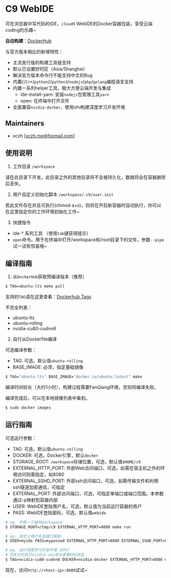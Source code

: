 ﻿# C9 WebIDE

可在浏览器中写代码的IDE，`cloud9` WebIDE的Docker容器包装，享受云端coding的乐趣~

**自动构建**：[DockerHub](https://hub.docker.com/r/xczh/c9/tags/)

与官方版本相比的新增特性：

 - 主流发行版的构建工具链支持
 - 默认已设置好时区（Asia/Shanghai）
 - 解决官方版本命令行不能支持中文的Bug
 - 内置`C`/`C++`/`python2`/`python3`/`nodejs`/`php`/`golang`编程语言支持
 - 内置一系列helper工具，极大方便云端开发与集成
   * ide-install-yarn: 安装`nodejs`包管理工具`yarn`
   * open: 在终端中打开文件
 - 全面兼容`nvidia-docker`，使用`GPU`构建深度学习开发环境

## Maintainers

 - xczh [xczh.me@foxmail.com]

## 使用说明

1. 工作目录 `/workspace`

请在此目录下开发。此目录之外的其他目录将不会被持久化，数据将会在容器删除后丢失。

2. 用户自定义初始化脚本 `/workspace/.c9/user.init`

若此文件存在并且可执行(chmod a+x)，则将在开启新容器时自动执行，你可以在这里指定你的工作环境初始化工作~

3. 快捷指令

 - ide-* 系列工具 （使用`tab`键获得提示） 
 - `open`命令。用于在终端中打开/workspace和/root目录下的文件，参数`--pipe`试一试有惊喜哦~

## 编译指南

1. 从`DockerHub`获取预编译版本（推荐）

```sh
$ TAG=ubuntu-lts make pull
```

支持的`TAG`请在这里查看：[Dockerhub Tags](https://hub.docker.com/r/xczh/c9/tags/)

不完全列表：

 - ubuntu-lts
 - ubuntu-rolling
 - nvidia-cu80-cudnn6

2. 自行从Dockerfile编译

可选编译参数：

 - TAG: 可选，默认值`ubuntu-rolling`
 - BASE_IMAGE: 必须，指定基础镜像

```sh
$ TAG="ubuntu-lts" BASE_IMAGE="docker.io/ubuntu:latest" make
```

编译时间较长（大约1小时），构建过程需要FanQiang环境，否则将编译失败。

编译完成后，可以在本地镜像列表中看到。

```sh
$ sudo docker images
```

## 运行指南

可选运行参数：

 - TAG: 可选，默认值`ubuntu-rolling`
 - DOCKER: 可选，Docker引擎，默认`docker`
 - STORAGE_ROOT: `/workspace`存储位置，可选，默认值`$HOME/c9`
 - EXTERNAL_HTTP_PORT: 外部Web访问端口，可选，如需在宿主机之外的环境访问则需指定，如8080
 - EXTERNAL_SSHD_PORT: 外部ssh访问端口，可选，如需传输文件和利用ssh隧道加密通信，可指定
 - EXTERNAL_PORT: 外部访问端口，可选，可指定单端口或端口范围。本参数通过-p映射到容器内部
 - USER: WebIDE登陆用户名，可选，默认值为当前运行容器的用户
 - PASS: WebIDE登陆密码，可选，默认值`webide`

```sh
# eg. 开启一个临时workspace
$ STORAGE_ROOT=/tmp/c9 EXTERNAL_HTTP_PORT=8080 make run

# eg. 自定义用户名及端口映射
$ USER=myide PASS=mypasswd EXTERNAL_HTTP_PORT=8080 EXTERNAL_SSHD_PORT=8022 EXTERNAL_PORT=5000-5004 make run

# eg. 运行深度学习开发环境（GPU）
# IDE内可执行nvidia-smi命令查看GPU状态
$ TAG=nvidia-cu80-cudnn6 DOCKER=nvidia-docker EXTERNAL_HTTP_PORT=8080 make run
```

现在，访问`http://<host-ip>:8080`试试~
